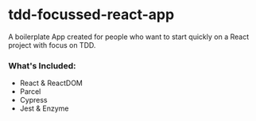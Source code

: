 # tdd-focussed-react-app

A boilerplate App created for people who want to start quickly on a React project with focus on TDD.

### What's Included:

- React & ReactDOM
- Parcel
- Cypress
- Jest & Enzyme
